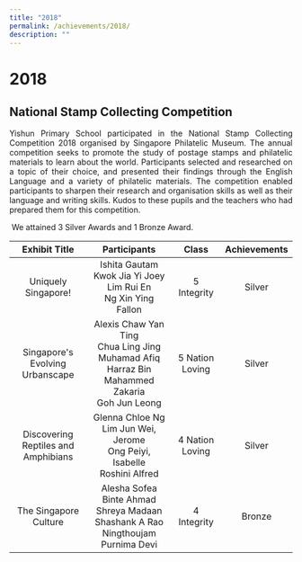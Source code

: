 ```yaml
---
title: "2018"
permalink: /achievements/2018/
description: ""
---
```

# 2018

National Stamp Collecting Competition 
--------------------------------------

<p style="text-align: justify;">Yishun Primary School participated in the National Stamp Collecting Competition 2018 organised by Singapore Philatelic Museum. The annual competition seeks to promote the study of postage stamps and philatelic materials to learn about the world. Participants selected and researched on a topic of their choice, and presented their findings through the English Language and a variety of philatelic materials. The competition enabled participants to sharpen their research and organisation skills as well as their language and writing skills. Kudos to these pupils and the teachers who had prepared them for this competition.</p>

 We attained 3 Silver Awards and 1 Bronze Award.
 
 |            Exhibit Title            |                                             Participants                                            |      Class      | Achievements |
|:-----------------------------------:|:---------------------------------------------------------------------------------------------------:|:---------------:|:------------:|
|         Uniquely Singapore!         |                Ishita Gautam<br>Kwok Jia Yi Joey<br>Lim Rui En<br>Ng Xin Ying Fallon                |   5 Integrity   |    Silver    |
|   Singapore's Evolving Urbanscape   | Alexis Chaw Yan Ting<br>Chua Ling Jing<br>Muhamad Afiq Harraz Bin Mahammed Zakaria<br>Goh Jun Leong | 5 Nation Loving |    Silver    |
| Discovering Reptiles and Amphibians |           Glenna Chloe Ng<br>Lim Jun Wei, Jerome<br>Ong Peiyi, Isabelle<br>Roshini Alfred           | 4 Nation Loving |    Silver    |
|        The Singapore Culture        |       Alesha Sofea Binte Ahmad<br>Shreya Madaan<br>Shashank A Rao<br>Ningthoujam Purnima Devi       |   4 Integrity   |    Bronze    |